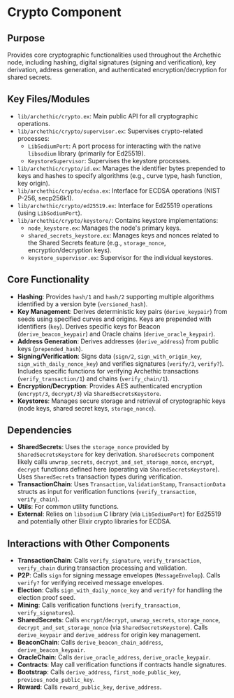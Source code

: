 # Crypto Component

## Purpose

Provides core cryptographic functionalities used throughout the Archethic node, including hashing, digital signatures (signing and verification), key derivation, address generation, and authenticated encryption/decryption for shared secrets.

## Key Files/Modules

*   `lib/archethic/crypto.ex`: Main public API for all cryptographic operations.
*   `lib/archethic/crypto/supervisor.ex`: Supervises crypto-related processes:
    *   `LibSodiumPort`: A port process for interacting with the native `libsodium` library (primarily for Ed25519).
    *   `KeystoreSupervisor`: Supervises the keystore processes.
*   `lib/archethic/crypto/id.ex`: Manages the identifier bytes prepended to keys and hashes to specify algorithms (e.g., curve type, hash function, key origin).
*   `lib/archethic/crypto/ecdsa.ex`: Interface for ECDSA operations (NIST P-256, secp256k1).
*   `lib/archethic/crypto/ed25519.ex`: Interface for Ed25519 operations (using `LibSodiumPort`).
*   `lib/archethic/crypto/keystore/`: Contains keystore implementations:
    *   `node_keystore.ex`: Manages the node's primary keys.
    *   `shared_secrets_keystore.ex`: Manages keys and nonces related to the Shared Secrets feature (e.g., `storage_nonce`, encryption/decryption keys).
    *   `keystore_supervisor.ex`: Supervisor for the individual keystores.

## Core Functionality

*   **Hashing**: Provides `hash/1` and `hash/2` supporting multiple algorithms identified by a version byte (`versioned_hash`).
*   **Key Management**: Derives deterministic key pairs (`derive_keypair`) from seeds using specified curves and origins. Keys are prepended with identifiers (`key`). Derives specific keys for Beacon (`derive_beacon_keypair`) and Oracle chains (`derive_oracle_keypair`).
*   **Address Generation**: Derives addresses (`derive_address`) from public keys (`prepended_hash`).
*   **Signing/Verification**: Signs data (`sign/2`, `sign_with_origin_key`, `sign_with_daily_nonce_key`) and verifies signatures (`verify/3`, `verify?`). Includes specific functions for verifying Archethic transactions (`verify_transaction/1`) and chains (`verify_chain/1`).
*   **Encryption/Decryption**: Provides AES authenticated encryption (`encrypt/3`, `decrypt/3`) via `SharedSecretsKeystore`.
*   **Keystores**: Manages secure storage and retrieval of cryptographic keys (node keys, shared secret keys, `storage_nonce`).

## Dependencies

*   **SharedSecrets**: Uses the `storage_nonce` provided by `SharedSecretsKeystore` for key derivation. `SharedSecrets` component likely calls `unwrap_secrets`, `decrypt_and_set_storage_nonce`, `encrypt`, `decrypt` functions defined here (operating via `SharedSecretsKeystore`). Uses `SharedSecrets` transaction types during verification.
*   **TransactionChain**: Uses `Transaction`, `ValidationStamp`, `TransactionData` structs as input for verification functions (`verify_transaction`, `verify_chain`).
*   **Utils**: For common utility functions.
*   **External**: Relies on `libsodium` C library (via `LibSodiumPort`) for Ed25519 and potentially other Elixir crypto libraries for ECDSA.

## Interactions with Other Components

*   **TransactionChain**: Calls `verify_signature`, `verify_transaction`, `verify_chain` during transaction processing and validation.
*   **P2P**: Calls `sign` for signing message envelopes (`MessageEnvelop`). Calls `verify?` for verifying received message envelopes.
*   **Election**: Calls `sign_with_daily_nonce_key` and `verify?` for handling the election proof seed.
*   **Mining**: Calls verification functions (`verify_transaction`, `verify_signatures`).
*   **SharedSecrets**: Calls `encrypt`/`decrypt`, `unwrap_secrets`, `storage_nonce`, `decrypt_and_set_storage_nonce` (via `SharedSecretsKeystore`). Calls `derive_keypair` and `derive_address` for origin key management.
*   **BeaconChain**: Calls `derive_beacon_chain_address`, `derive_beacon_keypair`.
*   **OracleChain**: Calls `derive_oracle_address`, `derive_oracle_keypair`.
*   **Contracts**: May call verification functions if contracts handle signatures.
*   **Bootstrap**: Calls `derive_address`, `first_node_public_key`, `previous_node_public_key`.
*   **Reward**: Calls `reward_public_key`, `derive_address`. 